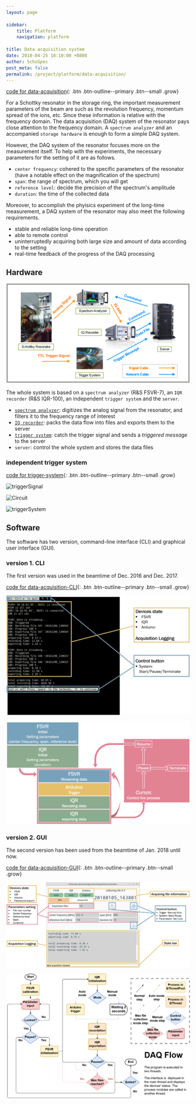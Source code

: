 ```yaml
---
layout: page

sidebar:
    title: Platform
    navigation: platform

title: Data acquisition system
date: 2018-04-25 18:10:00 +0800
author: SchoSpec
post_meta: false
permalink: /project/platform/data-acquisition/
---
```

[code for data-acquisition](https://github.com/schottkyspectroscopyimp/data-acquisition){: .btn .btn-outline--primary .btn--small .grow}

For a Schottky resonator in the storage ring, the important measurement parameters of the beam are such as the revolution frequency, momentum spread of the ions, etc. Since these information is relative with the frequency domain. The data acquisition (DAQ) system of the resonator pays close attention to the frequency domain. A `spectrum analyzer` and an accompanied `storage hardware` is enough to form a simple DAQ system.

However, the DAQ system of the resonator focuses more on the measurement itself. To help with the experiments, the necessary parameters for the setting of it are as follows.
* `center frequency`: cohered to the specific parameters of the resonator (have a notable effect on the magnification of the spectrum)
* `span`: the range of spectrum, which you will get
* `reference level`: decide the precision of the spectrum's amplitude
* `duration`: the time of the collected data

Moreover, to accomplish the phyisics experiment of the long-time measurement, a DAQ system of the resonator may also meet the following requirements.
* stable and reliable long-time operation
* able to remote control
* uninterruptedly acquiring both large size and amount of data according to the setting
* real-time feedback of the progress of the DAQ processing

## Hardware

![Hardware](https://github.com/SchottkySpectroscopyIMP/data-acquisition/blob/master/wiki-pic/DAQ-Hardware.png?raw=true)

The whole system is based on a `spectrum analyzer` (R&S FSVR-7), an `IQR recorder` (R&S IQR-100), an independent `trigger system` and the `server`.

* [`spectrum analyzer`](https://www.rohde-schwarz.com/us/product/fsvr-productstartpage_63493-11047.html): digitizes the analog signal from the resonator, and filters it to the frequency range of interest
* [`IQ recorder`](https://www.rohde-schwarz.com/us/product/iqr-productstartpage_63493-11213.html): packs the data flow into files and exports them to the server
* <a href="#trigger">`trigger system`</a>: catch the trigger signal and sends a *triggered message* to the server
* `server`: control the whole system and stores the data files

<h3 id="trigger"> independent trigger system</h3>

[code for trigger-system](https://github.com/SchottkySpectroscopyIMP/ArduinoTriggerSystem){: .btn .btn-outline--primary .btn--small .grow}

![triggerSignal](https://github.com/SchottkySpectroscopyIMP/ArduinoTriggerSystem/blob/master/Pic/triggerSignal.png?raw=true)

![Circuit](https://github.com/SchottkySpectroscopyIMP/ArduinoTriggerSystem/blob/master/Pic/Circuit.png?raw=true)

![triggerSystem](https://github.com/SchottkySpectroscopyIMP/ArduinoTriggerSystem/blob/master/Pic/UnderTest_ArduinoYun.png?raw=true)

## Software

The software has two version, command-line interface (CLI) and graphical user interface (GUI).

<h3 id="CLI"> version 1. CLI</h3>

The first version was used in the beamtime of Dec. 2016 and Dec. 2017.

[code for data-acquisition-CLI](https://github.com/SchottkySpectroscopyIMP/data-acquisition/tree/cli-continuous){: .btn .btn-outline--primary .btn--small .grow}

![CLI](https://github.com/SchottkySpectroscopyIMP/data-acquisition/blob/master/wiki-pic/DAQ-Software_CLI.png?raw=true)

![CLIFlow](https://github.com/SchottkySpectroscopyIMP/data-acquisition/blob/master/wiki-pic/DAQ-Software_CLI_flow.png?raw=true)


<h3 id="GUI">version 2. GUI</h3>

The second version has been used from the beamtime of Jan. 2018 until now.

[code for data-acquisition-GUI](https://github.com/schottkyspectroscopyimp/data-acquisition){: .btn .btn-outline--primary .btn--small .grow}

![GUI](https://github.com/SchottkySpectroscopyIMP/data-acquisition/blob/master/wiki-pic/DAQ-Software_GUI.png?raw=true)

![GUIFlow](https://github.com/SchottkySpectroscopyIMP/data-acquisition/blob/master/wiki-pic/DAQ-Software_GUI_flow.png?raw=true)
